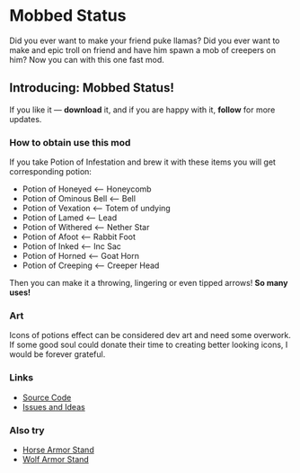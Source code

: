 # Mobbed Status
Did you ever want to make your friend puke llamas? Did you ever want to make and epic troll on friend and have him spawn a mob of creepers on him? Now you can with this one fast mod.
## Introducing: **Mobbed Status**!

If you like it — **download** it, and if you are happy with it, **follow** for more updates.

### How to obtain use this mod
If you take Potion of Infestation and brew it with these items you will get corresponding potion:
- Potion of Honeyed <— Honeycomb
- Potion of Ominous Bell <— Bell
- Potion of Vexation <— Totem of undying
- Potion of Lamed <— Lead
- Potion of Withered <— Nether Star
- Potion of Afoot <— Rabbit Foot
- Potion of Inked <— Inc Sac
- Potion of Horned <— Goat Horn
- Potion of Creeping <— Creeper Head

Then you can make it a throwing, lingering or even tipped arrows! **So many uses!**

### Art
Icons of potions effect can be considered dev art and need some overwork. If some good soul could donate their time to creating better looking icons, I would be forever grateful.

### Links
- [Source Code](https://github.com/HyeroDrimm/Mobbed-Status)
- [Issues and Ideas](https://github.com/HyeroDrimm/Mobbed-Status/issues)

### Also try
- [Horse Armor Stand](https://modrinth.com/mod/horse-armor-stand)
- [Wolf Armor Stand](https://modrinth.com/mod/wolf-armor-stand)
